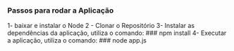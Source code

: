 ### Passos para rodar a Aplicação

1- baixar e instalar o Node
2 - Clonar o Repositório
3- Instalar as dependências da aplicação, utiliza o comando: ### npm install
4- Executar a aplicação, utiliza o comando: ### node app.js
